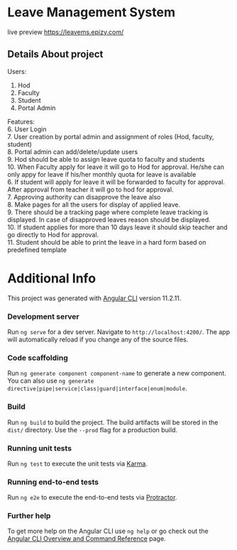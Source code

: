 # Leave Management System  

live preview https://leavems.epizy.com/

## Details About project
Users:
1. Hod
2. Faculty
3. Student
4. Portal Admin  

Features:  
6. User Login  
7. User creation by portal admin and assignment of roles (Hod, faculty, student)  
8. Portal admin can add/delete/update users  
9. Hod should be able to assign leave quota to faculty and students  
10. When Faculty apply for leave it will go to Hod for approval. He/she can only appy for leave if
his/her monthly quota for leave is available  
6. If student will apply for leave it will be forwarded to faculty for approval. After approval from
teacher it will go to hod for approval.  
7. Approving authority can disapprove the leave also  
8. Make pages for all the users for display of applied leave.  
9. There should be a tracking page where complete leave tracking is displayed. In case of
disapproved leaves reason should be displayed.  
10. If student applies for more than 10 days leave it should skip teacher and go directly to Hod for
approval.  
11. Student should be able to print the leave in a hard form based on predefined template  



# Additional Info
This project was generated with [Angular CLI](https://github.com/angular/angular-cli) version 11.2.11.

### Development server

Run `ng serve` for a dev server. Navigate to `http://localhost:4200/`. The app will automatically reload if you change any of the source files.

### Code scaffolding

Run `ng generate component component-name` to generate a new component. You can also use `ng generate directive|pipe|service|class|guard|interface|enum|module`.

### Build

Run `ng build` to build the project. The build artifacts will be stored in the `dist/` directory. Use the `--prod` flag for a production build.

### Running unit tests

Run `ng test` to execute the unit tests via [Karma](https://karma-runner.github.io).

### Running end-to-end tests

Run `ng e2e` to execute the end-to-end tests via [Protractor](http://www.protractortest.org/).

### Further help

To get more help on the Angular CLI use `ng help` or go check out the [Angular CLI Overview and Command Reference](https://angular.io/cli) page.
